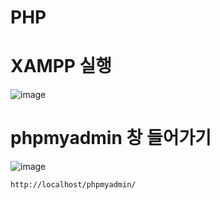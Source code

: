 # PHP

# XAMPP 실행
![image](https://github.com/sxhyxn/PHP/assets/129706893/85b66f97-1098-4d9e-9fb3-35df929abfa5)

#  phpmyadmin 창 들어가기
![image](https://github.com/sxhyxn/PHP/assets/129706893/9fae1713-365c-47d2-9ff8-ade3708179bb)

    http://localhost/phpmyadmin/
